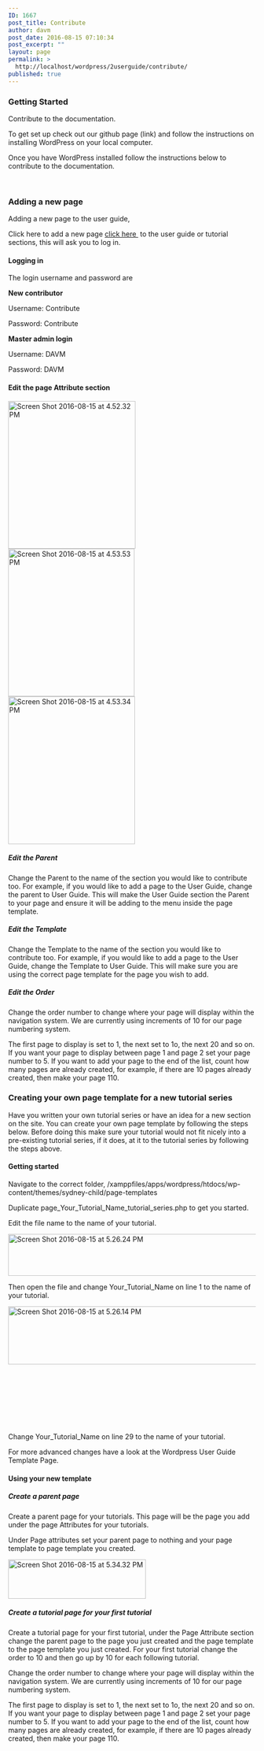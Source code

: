 ```yaml
---
ID: 1667
post_title: Contribute
author: davm
post_date: 2016-08-15 07:10:34
post_excerpt: ""
layout: page
permalink: >
  http://localhost/wordpress/2userguide/contribute/
published: true
---
```

<h3>Getting Started</h3>
Contribute to the documentation.

To get set up check out our github page (link) and follow the instructions on installing WordPress on your local computer.

Once you have WordPress installed follow the instructions below to contribute to the documentation.

&nbsp;
<h3>Adding a new page</h3>
Adding a new page to the user guide,

Click here to add a new page <a href="http://localhost/wordpress/wp-admin/post-new.php?post_type=page">click here </a> to the user guide or tutorial sections, this will ask you to log in.
<h4>Logging in</h4>
The login username and password are

<strong>New contributor</strong>

Username: Contribute

Password: Contribute

<strong>Master admin login</strong>

Username: DAVM

Password: DAVM
<h4>Edit the page Attribute section</h4>
<img class="alignnone size-medium wp-image-1669" src="http://localhost/wordpress/wp-content/uploads/2016/08/Screen-Shot-2016-08-15-at-4.52.32-PM-259x300.png" alt="Screen Shot 2016-08-15 at 4.52.32 PM" width="259" height="300" /> <img class="alignnone size-medium wp-image-1671" src="http://localhost/wordpress/wp-content/uploads/2016/08/Screen-Shot-2016-08-15-at-4.53.53-PM-257x300.png" alt="Screen Shot 2016-08-15 at 4.53.53 PM" width="257" height="300" /> <img class="alignnone size-medium wp-image-1670" src="http://localhost/wordpress/wp-content/uploads/2016/08/Screen-Shot-2016-08-15-at-4.53.34-PM-258x300.png" alt="Screen Shot 2016-08-15 at 4.53.34 PM" width="258" height="300" />
<h5><strong>Edit the Parent </strong></h5>
Change the Parent to the name of the section you would like to contribute too. For example, if you would like to add a page to the User Guide, change the parent to User Guide. This will make the User Guide section the Parent to your page and ensure it will be adding to the menu inside the page template.
<h5><strong>Edit the Template</strong></h5>
Change the Template to the name of the section you would like to contribute too. For example, if you would like to add a page to the User Guide, change the Template to User Guide. This will make sure you are using the correct page template for the page you wish to add.
<h5><strong>Edit the Order</strong></h5>
Change the order number to change where your page will display within the navigation system. We are currently using increments of 10 for our page numbering system.

The first page to display is set to 1, the next set to 1o, the next 20 and so on. If you want your page to display between page 1 and page 2 set your page number to 5. If you want to add your page to the end of the list, count how many pages are already created, for example, if there are 10 pages already created, then make your page 110.
<h3></h3>
<h3>Creating your own page template for a new tutorial series</h3>
Have you written your own tutorial series or have an idea for a new section on the site. You can create your own page template by following the steps below. Before doing this make sure your tutorial would not fit nicely into a pre-existing tutorial series, if it does, at it to the tutorial series by following the steps above.
<h4>Getting started</h4>
Navigate to the correct folder, /xamppfiles/apps/wordpress/htdocs/wp-content/themes/sydney-child/page-templates

Duplicate page_Your_Tutorial_Name_tutorial_series.php to get you started.

Edit the file name to the name of your tutorial.

<img class="alignnone wp-image-1679 size-full" src="http://localhost/wordpress/wp-content/uploads/2016/08/Screen-Shot-2016-08-15-at-5.26.24-PM.png" alt="Screen Shot 2016-08-15 at 5.26.24 PM" width="724" height="85" />

Then open the file and change Your_Tutorial_Name on line 1 to the name of your tutorial.

<img class="wp-image-1678 size-full alignleft" src="http://localhost/wordpress/wp-content/uploads/2016/08/Screen-Shot-2016-08-15-at-5.26.14-PM.png" alt="Screen Shot 2016-08-15 at 5.26.14 PM" width="706" height="118" />

&nbsp;

&nbsp;

&nbsp;

&nbsp;

Change Your_Tutorial_Name on line 29 to the name of your tutorial.

For more advanced changes have a look at the Wordpress User Guide Template Page.
<h4>Using your new template</h4>
<h5>Create a parent page</h5>
Create a parent page for your tutorials. This page will be the page you add under the page Attributes for your tutorials.

Under Page attributes set your parent page to nothing and your page template to page template you created.

<img class="alignnone size-full wp-image-1681" src="http://localhost/wordpress/wp-content/uploads/2016/08/Screen-Shot-2016-08-15-at-5.34.32-PM.png" alt="Screen Shot 2016-08-15 at 5.34.32 PM" width="280" height="80" />
<h5>Create a tutorial page for your first tutorial</h5>
Create a tutorial page for your first tutorial, under the Page Attribute section change the parent page to the page you just created and the page template to the page template you just created. For your first tutorial change the order to 10 and then go up by 10 for each following tutorial.

Change the order number to change where your page will display within the navigation system. We are currently using increments of 10 for our page numbering system.

The first page to display is set to 1, the next set to 1o, the next 20 and so on. If you want your page to display between page 1 and page 2 set your page number to 5. If you want to add your page to the end of the list, count how many pages are already created, for example, if there are 10 pages already created, then make your page 110.

&nbsp;